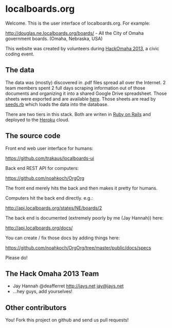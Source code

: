 localboards.org
===============

Welcome. This is the user interface of localboards.org. For example:

http://douglas.ne.localboards.org/boards/ - All the City of Omaha government boards. (Omaha, Nebraska, USA) 

This website was created by volunteers during [HackOmaha 2013](https://twitter.com/HackOmaha), a civic coding event.


The data
--------

The data was (mostly) discovered in .pdf files spread all over the Internet. 2 team members spent 2 full days 
scraping information out of those documents and organizing it into a shared Google Drive spreadsheet. Those sheets
were exported and are available [here](https://github.com/noahkoch/OrgOrg/tree/master/db/human_data_entry).
Those sheets are read by [seeds.rb](https://github.com/noahkoch/OrgOrg/blob/master/db/seeds.rb) which loads the data
into the database. 

There are two tiers in this stack. Both are writen in [Ruby on Rails](http://rubyonrails.org/) and deployed to 
the [Heroku](http://heroku.com) cloud.


The source code
---------------

Front end web user interface for humans: 

https://github.com/trakaus/localboards-ui

Back end REST API for computers: 

https://github.com/noahkoch/OrgOrg

The front end merely hits the back and then makes it pretty for humans. 

Computers hit the back end directly. e.g.:

http://api.localboards.org/states/NE/boards/2
    
The back end is documented (extremely poorly by me (Jay Hannah)) here:

http://api.localboards.org/docs/

You can create / fix those docs by adding things here:

https://github.com/noahkoch/OrgOrg/tree/master/public/docs/specs

Please do!


The Hack Omaha 2013 Team
------------------------

* Jay Hannah @deafferret http://jays.net jay@jays.net
* ...hey guys, add yourselves!


Other contributors
------------------

You! Fork this project on github and send us pull requests!

